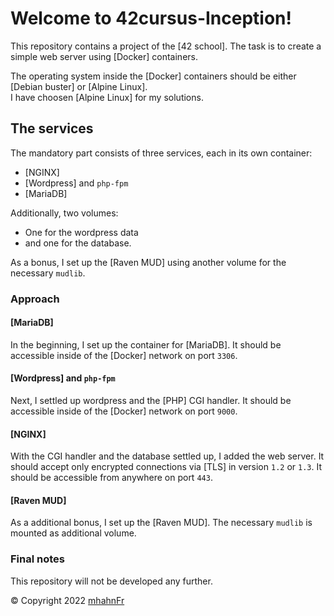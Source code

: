 # Welcome to 42cursus-Inception!
This repository contains a project of the [42 school]. The task is to create a
simple web server using [Docker] containers.

The operating system inside the [Docker] containers should be either [Debian buster]
or [Alpine Linux].  
I have choosen [Alpine Linux] for my solutions.

## The services
The mandatory part consists of three services, each in its own container:
- [NGINX]
- [Wordpress] and `php-fpm`
- [MariaDB]

Additionally, two volumes:
- One for the wordpress data
- and one for the database.

As a bonus, I set up the [Raven MUD] using another volume for the necessary `mudlib`.

### Approach
#### [MariaDB]
In the beginning, I set up the container for [MariaDB]. It should be accessible inside
of the [Docker] network on port `3306`.

#### [Wordpress] and `php-fpm`
Next, I settled up wordpress and the [PHP] CGI handler. It should be accessible inside
of the [Docker] network on port `9000`.

#### [NGINX]
With the CGI handler and the database settled up, I added the web server. It should accept
only encrypted connections via [TLS] in version `1.2` or `1.3`. It should be accessible
from anywhere on port `443`.

#### [Raven MUD]
As a additional bonus, I set up the [Raven MUD]. The necessary `mudlib` is mounted as additional
volume.

### Final notes
This repository will not be developed any further.

© Copyright 2022 [mhahnFr](https://www.github.com/mhahnFr)
